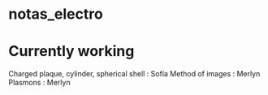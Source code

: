 # notas_electro


# Currently working

 Charged plaque, cylinder, spherical shell : Sofía
 Method of images : Merlyn
 Plasmons : Merlyn
